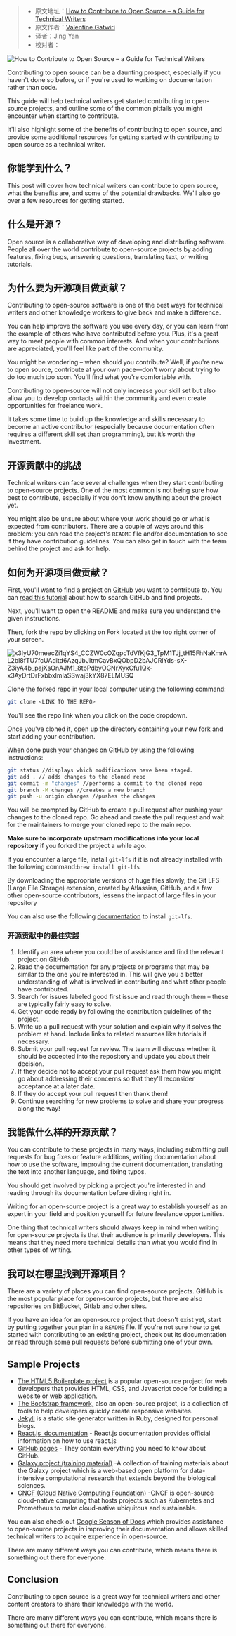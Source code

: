 > -  原文地址：[How to Contribute to Open Source – a Guide for Technical Writers](https://www.freecodecamp.org/news/how-to-contribute-to-open-source-for-technical-writers/)
> -  原文作者：[Valentine Gatwiri](https://www.freecodecamp.org/news/author/gatwirival/)
> -  译者：Jing Yan
> -  校对者：

![How to Contribute to Open Source – a Guide for Technical Writers](https://www.freecodecamp.org/news/content/images/size/w2000/2022/10/pexels-william-fortunato-6393024.jpg)

Contributing to open source can be a daunting prospect, especially if you haven't done so before, or if you're used to working on documentation rather than code.

This guide will help technical writers get started contributing to open-source projects, and outline some of the common pitfalls you might encounter when starting to contribute.

It'll also highlight some of the benefits of contributing to open source, and provide some additional resources for getting started with contributing to open source as a technical writer.

## 你能学到什么？

This post will cover how technical writers can contribute to open source, what the benefits are, and some of the potential drawbacks. We'll also go over a few resources for getting started.

## 什么是开源？

Open source is a collaborative way of developing and distributing software. People all over the world contribute to open-source projects by adding features, fixing bugs, answering questions, translating text, or writing tutorials.

## 为什么要为开源项目做贡献？

Contributing to open-source software is one of the best ways for technical writers and other knowledge workers to give back and make a difference.

You can help improve the software you use every day, or you can learn from the example of others who have contributed before you. Plus, it's a great way to meet people with common interests. And when your contributions are appreciated, you'll feel like part of the community.

You might be wondering – when should you contribute? Well, if you're new to open source, contribute at your own pace—don't worry about trying to do too much too soon. You'll find what you're comfortable with.

Contributing to open-source will not only increase your skill set but also allow you to develop contacts within the community and even create opportunities for freelance work.

It takes some time to build up the knowledge and skills necessary to become an active contributor (especially because documentation often requires a different skill set than programming), but it’s worth the investment.

## 开源贡献中的挑战

Technical writers can face several challenges when they start contributing to open-source projects. One of the most common is not being sure how best to contribute, especially if you don't know anything about the project yet.

You might also be unsure about where your work should go or what is expected from contributors. There are a couple of ways around this problem: you can read the project's `README` file and/or documentation to see if they have contribution guidelines. You can also get in touch with the team behind the project and ask for help.

## 如何为开源项目做贡献？

First, you'll want to find a project on [GitHub](https://github.com/) you want to contribute to. You can [read this tutorial](https://www.freecodecamp.org/news/github-search-tips/) about how to search GitHub and find projects.

Next, you'll want to open the README and make sure you understand the given instructions.

Then, fork the repo by clicking on Fork located at the top right corner of your screen.

![x3IyU70meecZi1qYS4_CCZW0cOZqpcTdVfKjG3_TpM1TJj_tH15FhNaKmrAL2bl8fTU7fcUAditd6AzqJbJItmCavBxQObpD2bAJCRlYds-sX-Z3iyA4b_pajXsOnAJM1_8tbPdbyOGNrXyxCfu1Qk-x3AyDrtDrFxbbxlmIaSSwaj3kYX87ELMUSQ](https://lh5.googleusercontent.com/x3IyU70meecZi1qYS4_CCZW0cOZqpcTdVfKjG3_TpM1TJj_tH15FhNaKmrAL2bl8fTU7fcUAditd6AzqJbJItmCavBxQObpD2bAJCRlYds-sX-Z3iyA4b_pajXsOnAJM1_8tbPdbyOGNrXyxCfu1Qk-x3AyDrtDrFxbbxlmIaSSwaj3kYX87ELMUSQ)

Clone the forked repo in your local computer using the following command:

```bash
git clone <LINK TO THE REPO>
```

You'll see the repo link when you click on the code dropdown.

Once you've cloned it, open up the directory containing your new fork and start adding your contribution.

When done push your changes on GitHub by using the following instructions:

```bash
git status //displays which modifications have been staged.
git add . // adds changes to the cloned repo
git commit -m "changes" //performs a commit to the cloned repo
git branch -M changes //creates a new branch
git push -u origin changes //pushes the changes
```

You will be prompted by GitHub to create a pull request after pushing your changes to the cloned repo. Go ahead and create the pull request and wait for the maintainers to merge your cloned repo to the main repo.

**Make sure to incorporate upstream modifications into your local repository** if you forked the project a while ago.

If you encounter a large file, install `git-lfs` if it is not already installed with the following command:`brew install git-lfs`

By downloading the appropriate versions of huge files slowly, the Git LFS (Large File Storage) extension, created by Atlassian, GitHub, and a few other open-source contributors, lessens the impact of large files in your repository

You can also use the following [documentation](https://docs.github.com/en/repositories/working-with-files/managing-large-files/installing-git-large-file-storage) to install `git-lfs`.

### 开源贡献中的最佳实践

1.  Identify an area where you could be of assistance and find the relevant project on GitHub.
2.  Read the documentation for any projects or programs that may be similar to the one you're interested in. This will give you a better understanding of what is involved in contributing and what other people have contributed.
3.  Search for issues labeled good first issue and read through them – these are typically fairly easy to solve.
4.  Get your code ready by following the contribution guidelines of the project.
5.  Write up a pull request with your solution and explain why it solves the problem at hand. Include links to related resources like tutorials if necessary.
6.  Submit your pull request for review. The team will discuss whether it should be accepted into the repository and update you about their decision.
7.  If they decide not to accept your pull request ask them how you might go about addressing their concerns so that they'll reconsider acceptance at a later date.
8.  If they do accept your pull request then thank them!
9.  Continue searching for new problems to solve and share your progress along the way!

## 我能做什么样的开源贡献？

You can contribute to these projects in many ways, including submitting pull requests for bug fixes or feature additions, writing documentation about how to use the software, improving the current documentation, translating the text into another language, and fixing typos.

You should get involved by picking a project you're interested in and reading through its documentation before diving right in.

Writing for an open-source project is a great way to establish yourself as an expert in your field and position yourself for future freelance opportunities.

One thing that technical writers should always keep in mind when writing for open-source projects is that their audience is primarily developers. This means that they need more technical details than what you would find in other types of writing.

## 我可以在哪里找到开源项目？

There are a variety of places you can find open-source projects. GitHub is the most popular place for open-source projects, but there are also repositories on BitBucket, Gitlab and other sites.

If you have an idea for an open-source project that doesn't exist yet, start by putting together your plan in a `README` file. If you're not sure how to get started with contributing to an existing project, check out its documentation or read through some pull requests before submitting one of your own.

## **Sample Projects**

-   [The HTML5 Boilerplate project](https://github.com/h5bp/html5-boilerplate) is a popular open-source project for web developers that provides HTML, CSS, and Javascript code for building a website or web application.
-   [The Bootstrap framework,](https://github.com/twbs) also an open-source project, is a collection of tools to help developers quickly create responsive websites.
-   [Jekyll](https://jekyllrb.com/docs/contributing/) is a static site generator written in Ruby, designed for personal blogs.
-   [React.js  documentation](https://github.com/reactjs/reactjs.org) - React.js documentation provides official information on how to use react.js
-   [GitHub pages](https://github.com/github/docs) - They contain everything you need to know about GitHub.
-   [Galaxy project (training material)](https://github.com/galaxyproject/training-material) -A collection of training materials about the Galaxy project which is a web-based open platform for data-intensive computational research that extends beyond the biological sciences.
-   [CNCF (Cloud Native Computing Foundation)](https://github.com/cncf) -CNCF is open-source cloud-native computing that hosts projects such as Kubernetes and Prometheus to make cloud-native ubiquitous and sustainable.

You can also check out [Google Season of Docs](https://developers.google.com/season-of-docs) which provides assistance to open-source projects in improving their documentation and allows skilled technical writers to acquire experience in open-source.

There are many different ways you can contribute, which means there is something out there for everyone.

## **Conclusion**

Contributing to open source is a great way for technical writers and other content creators to share their knowledge with the world.

There are many different ways you can contribute, which means there is something out there for everyone.
